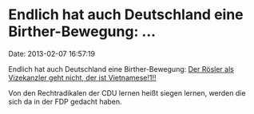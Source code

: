 Endlich hat auch Deutschland eine Birther-Bewegung: \...
========================================================

Date: 2013-02-07 16:57:19

Endlich hat auch Deutschland eine Birther-Bewegung: [Der Rösler als
Vizekanzler geht nicht, der ist
Vietnamese!1!!](http://www.heute.de/Hessens-FDP-Chef-stellt-R%C3%B6sler-wegen-Herkunft-infrage-26501840.html)

Von den Rechtradikalen der CDU lernen heißt siegen lernen, werden die
sich da in der FDP gedacht haben.
